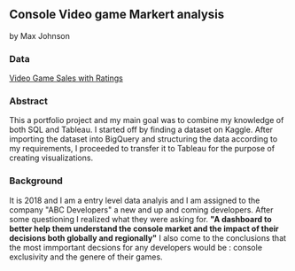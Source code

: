 ## Console Video game Markert analysis 
by Max Johnson 
### Data 
[Video Game Sales with Ratings
](https://www.kaggle.com/datasets/rush4ratio/video-game-sales-with-ratings/data)
### Abstract
This a portfolio project and my main goal was to combine my knowledge of both SQL and Tableau. I started off by finding a dataset on Kaggle. After importing the dataset into BigQuery and structuring the data according to my requirements, I proceeded to transfer it to Tableau for the purpose of creating visualizations.

### Background 
It is 2018 and I am a entry level data analyis and I am assigned to the company "ABC Developers" a new and up and coming developers. After some questioning I realized what they were asking for. **"A dashboard to better help them understand the console market and the impact of their decisions both globally and regionally"**
I also come to the conclusions that the most immportant decsions for any developers would be : console exclusivity and the genere of their games. 
